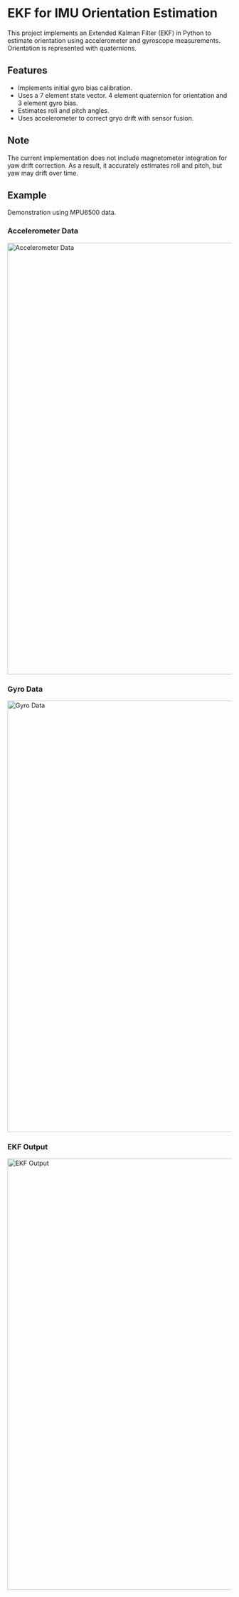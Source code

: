 # EKF for IMU Orientation Estimation
This project implements an Extended Kalman Filter (EKF) in Python to estimate orientation using accelerometer and gyroscope measurements. Orientation is represented with quaternions.

## Features
- Implements initial gyro bias calibration.
- Uses a 7 element state vector. 4 element quaternion for orientation and 3 element gyro bias.
- Estimates roll and pitch angles.
- Uses accelerometer to correct gryo drift with sensor fusion.
  
## Note
The current implementation does not include magnetometer integration for yaw drift correction. As a result, it accurately estimates roll and pitch, but yaw may drift over time.

## Example
Demonstration using MPU6500 data.

### Accelerometer Data
<img width="1920" height="967" alt="Accelerometer Data" src="https://github.com/user-attachments/assets/620dc71b-7132-4cb2-863e-c87832ba71d9" />

### Gyro Data
<img width="1920" height="967" alt="Gyro Data" src="https://github.com/user-attachments/assets/867eaab9-7dc4-4e78-983a-7c4774883a4f" />

### EKF Output
<img width="1920" height="967" alt="EKF Output" src="https://github.com/user-attachments/assets/508f6648-da3e-4d5e-8013-52943773fdc0" />

